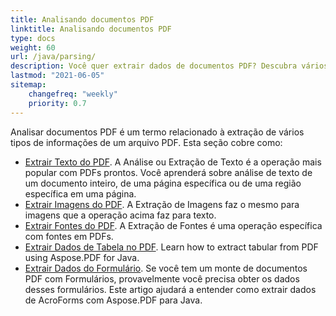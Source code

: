 ```yaml
---
title: Analisando documentos PDF
linktitle: Analisando documentos PDF
type: docs
weight: 60
url: /java/parsing/
description: Você quer extrair dados de documentos PDF? Descubra vários métodos de extração de dados PDF com Aspose.PDF para Java.
lastmod: "2021-06-05"
sitemap:
    changefreq: "weekly"
    priority: 0.7
---
```


Analisar documentos PDF é um termo relacionado à extração de vários tipos de informações de um arquivo PDF. Esta seção cobre como:

- [Extrair Texto do PDF](/pdf/java/extract-text-from-pdf/). A Análise ou Extração de Texto é a operação mais popular com PDFs prontos. Você aprenderá sobre análise de texto de um documento inteiro, de uma página específica ou de uma região específica em uma página.
- [Extrair Imagens do PDF](/pdf/java/extract-images-from-the-pdf-file/). A Extração de Imagens faz o mesmo para imagens que a operação acima faz para texto.
- [Extrair Fontes do PDF](/pdf/java/extract-fonts-from-pdf/). A Extração de Fontes é uma operação específica com fontes em PDFs.
- [Extrair Dados de Tabela no PDF](/pdf/java/extract-data-from-table-in-pdf/).
 Learn how to extract tabular from PDF using Aspose.PDF for Java.
- [Extrair Dados do Formulário](/pdf/java/extract-data-from-acroform/). Se você tem um monte de documentos PDF com Formulários, provavelmente você precisa obter os dados desses formulários. Este artigo ajudará a entender como extrair dados de AcroForms com Aspose.PDF para Java.